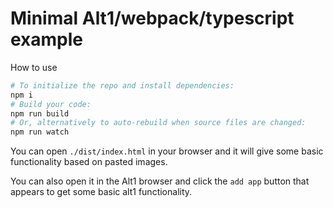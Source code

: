 # Minimal Alt1/webpack/typescript example

How to use
```sh
# To initialize the repo and install dependencies:
npm i
# Build your code:
npm run build
# Or, alternatively to auto-rebuild when source files are changed:
npm run watch
```

You can open `./dist/index.html` in your browser and it will give some basic functionality based on pasted images.

You can also open it in the Alt1 browser and click the `add app` button that appears to get some basic alt1 functionality.